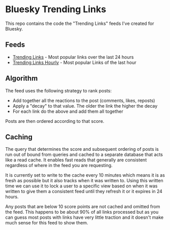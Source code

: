 # Bluesky Trending Links

This repo contains the code the "Trending Links" feeds I've created for Bluesky.

## Feeds

- [Trending Links](https://bsky.app/profile/did:plc:m2sjv3wncvsasdapla35hzwj/feed/trending-links) - Most popular links over the last 24 hours
- [Trending Links Hourly](https://bsky.app/profile/did:plc:m2sjv3wncvsasdapla35hzwj/feed/trend-links-24) - Most popular Links of the last hour

## Algorithm

The feed uses the following strategy to rank posts:

- Add together all the reactions to the post (comments, likes, reposts)
- Apply a "decay" to that value. The older the link the higher the decay
- For each link do the above and add them all together

Posts are then ordered according to that score.

## Caching

The query that determines the score and subsequent ordering of posts is run out of bound from queries and cached to a separate database
that acts like a read cache. It enables fast reads that generally are consistent regardless of where in the feed you are requesting.

It is currently set to write to the cache every 10 minutes which means it is as fresh as possible but it also tracks when it was written to.
Using this written time we can use it to lock a user to a specific view based on when it was written to give them a consistent feed
until they refresh it or it expires in 24 hours.

Any posts that are below 10 score points are not cached and omitted from the feed. This happens to be about 90% of all links processed
but as you can guess most posts with links have very little traction and it doesn't make much sense for this feed to show them.